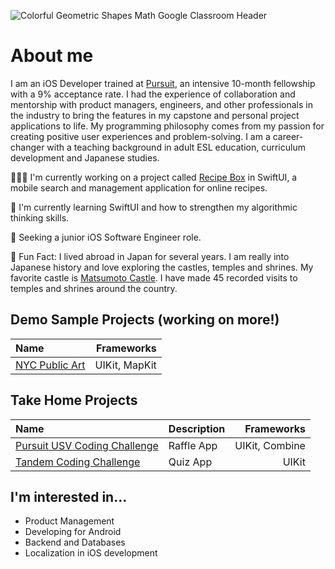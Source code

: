 ![Colorful Geometric Shapes Math Google Classroom Header](https://user-images.githubusercontent.com/52185677/117301505-b3104b80-ae48-11eb-890e-30639c13e7a8.png)

# About me
I am an iOS Developer trained at [Pursuit](https://www.pursuit.org/), an intensive 10-month fellowship with a 9% acceptance rate. I had the experience of collaboration and mentorship with product managers, engineers, and other professionals in the industry to bring the features in my capstone and personal project applications to life. My programming philosophy comes from my passion for creating positive user experiences and problem-solving. I am a career-changer with a teaching background in adult ESL education, curriculum development and Japanese studies.

👩🏾‍💻   I'm currently working on a project called [Recipe Box](https://github.com/jocelyn-boyd/recipe-box-swiftui/blob/main/README.md) in SwiftUI, a mobile search and management application for online recipes.

🌱   I'm currently learning SwiftUI and how to strengthen my algorithmic thinking skills.

🏢   Seeking a junior iOS Software Engineer role.

🙂   Fun Fact: I lived abroad in Japan for several years. I am really into Japanese history and love exploring the castles, temples and shrines. My favorite castle is [Matsumoto Castle](https://visitmatsumoto.com/en/spot/matsumotocastle/). I have made 45 recorded visits to temples and shrines around the country.

## Demo Sample Projects (working on more!)
|Name      |Frameworks|
|:---------|---------:|
|[NYC Public Art](https://github.com/jocelyn-boyd/nyc-public-art)|UIKit, MapKit |

## Take Home Projects
|Name|Description|Frameworks|
|:---|-----------|---------:|
|[Pursuit USV Coding Challenge](https://github.com/jocelyn-boyd/usv-takehome-coding-challenge)|Raffle App |UIKit, Combine |
|[Tandem Coding Challenge](https://github.com/jocelyn-boyd/Tandem-Quiz)|Quiz App|UIKit |

## I'm interested in...
- Product Management
- Developing for Android
- Backend and Databases
- Localization in iOS development
